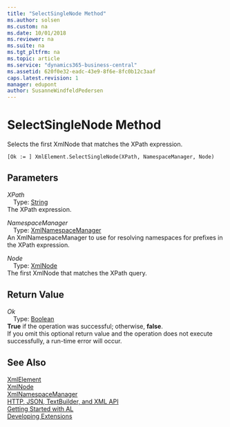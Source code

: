 ```yaml
---
title: "SelectSingleNode Method"
ms.author: solsen
ms.custom: na
ms.date: 10/01/2018
ms.reviewer: na
ms.suite: na
ms.tgt_pltfrm: na
ms.topic: article
ms.service: "dynamics365-business-central"
ms.assetid: 620f0e32-eadc-43e9-8f6e-8fc0b12c3aaf
caps.latest.revision: 1
manager: edupont
author: SusanneWindfeldPedersen
---
```


 

# SelectSingleNode Method
Selects the first XmlNode that matches the XPath expression.  
```  
[Ok := ] XmlElement.SelectSingleNode(XPath, NamespaceManager, Node)  
```  
## Parameters
*XPath*    
&emsp;Type: [String](../datatypes/devenv-text-data-type.md)  
The XPath expression.  
  
*NamespaceManager*    
&emsp;Type: [XmlNamespaceManager](xmlnamespacemanager-class.md)  
An XmlNamespaceManager to use for resolving namespaces for prefixes in the XPath expression.  
  
*Node*    
&emsp;Type: [XmlNode](xmlnode-class.md)  
The first XmlNode that matches the XPath query.  
  
## Return Value
*Ok*  
&emsp;Type: [Boolean](../datatypes/devenv-boolean-data-type.md)  
**True** if the operation was successful; otherwise, **false**.  
If you omit this optional return value and the operation does not execute successfully, a run-time error will occur.  
  
## See Also
[XmlElement](xmlelement-class.md)  
[XmlNode](xmlnode-class.md)  
[XmlNamespaceManager](xmlnamespacemanager-class.md)  
[HTTP, JSON, TextBuilder, and XML API](../devenv-restapi-overview.md)  
[Getting Started with AL](../devenv-get-started.md)  
[Developing Extensions](../devenv-dev-overview.md)  
